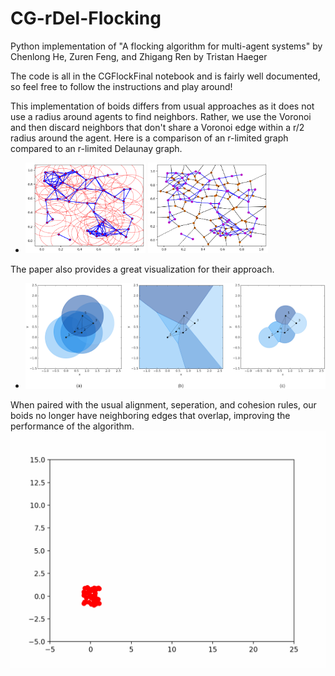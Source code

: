 # CG-rDel-Flocking
 Python implementation of "A flocking algorithm for multi-agent systems" by Chenlong He, Zuren Feng, and Zhigang Ren
by Tristan Haeger

The code is all in the CGFlockFinal notebook and is fairly well documented, so feel free to follow the instructions and play around!

This implementation of boids differs from usual approaches as it does not use a radius around agents to find neighbors. Rather, we use the Voronoi and then discard neighbors that don't share a Voronoi edge within a r/2 radius around the agent.
Here is a comparison of an r-limited graph compared to an r-limited Delaunay graph.
- <img src="images/rlim.png" width=40% height=40%> <img src="images/rlimdel.png" width=40% height=40%>

The paper also provides a great visualization for their approach.
- ![graphs](images/graphs.png)

When paired with the usual alignment, seperation, and cohesion rules, our boids no longer have neighboring edges that overlap, improving the performance of the algorithm.
![video](images/boidsfinal.gif)